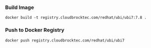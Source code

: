 ### Build Image
```shell
docker build -t registry.cloudbrocktec.com/redhat/ubi/ubi7:7.8 .
```

### Push to Docker Registry
```shell
docker push registry.cloudbrocktec.com/redhat/ubi/ubi7
```